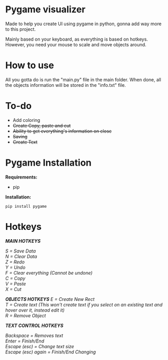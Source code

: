 # Pygame visualizer

Made to help you create UI using pygame in python, gonna add way more to this project.

Mainly based on your keyboard, as everything is based on hotkeys. However, you need your mouse to scale and move objects around.

# How to use

All you gotta do is run the "main.py" file in the main folder. When done, all the objects information will be stored in the "info.txt" file.

# To-do

- Add coloring
- ~~Create Copy, paste and cut~~
- ~~Ability to get everything's information on close~~
- ~~Saving~~
- ~~Create Text~~

# Pygame Installation

**Requirements:**

- pip

**Installation:**

```pip install pygame```

# Hotkeys

***MAIN HOTKEYS***

*S = Save Data*  
*N = Clear Data*  
*Z = Redo*  
*Y = Undo*  
*F = Clear everything (Cannot be undone)*  
*C = Copy*  
*V = Paste*  
*X = Cut*  

***OBJECTS HOTKEYS***
*E = Create New Rect*  
*T = Create text (This won't create text if you select on an existing text and hover over it, instead edit it)*  
*R = Remove Object*  

***TEXT CONTROL HOTKEYS***

*Backspace = Removes text*  
*Enter = Finish/End*  
*Escape (esc) = Change text size*  
*Escape (esc) again = Finish/End Changing*  


